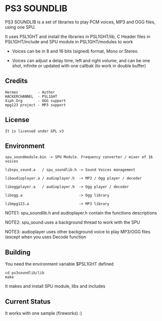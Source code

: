PS3 SOUNDLIB
============

PS3 SOUNDLIB is a set of libraries to play PCM voices, MP3 and OGG files, using one SPU.

It uses PSL1GHT and install the libraries in PSL1GHT/lib, C Header files
in PSL1GHT/include and SPU module in PSL1GHT/modules to work

- Voices can be in 8 and 16 bits (signed) format, Mono or Stereo.

- Voices can adjust a delay time, left and right volume, and can be one shot, infinite or updated with one callbak 
(to work in double buffer)

Credits
-------

    Hermes         - Author
    HACKERCHANNEL  - PSL1GHT
    Xiph.Org       - OGG support
    mpg123 project - MP3 support

License
-------
    
    It is licensed under GPL v3

Environment
-----------

    spu_soundmodule.bin -> SPU Module. Frequency converter / mixer of 16 voices

    libspu_sound.a   / spu_soundlib.h -> Sound Voices management

    libaudioplayer.a / audioplayer.h  -> MP3 / Ogg player / decoder

    liboggplayer.a   / audioplayer.h  -> Ogg player / decoder

    libogg.a                          -> Ogg library

    libmpg123.a                       -> MP3 library

NOTE1: spu_soundlib.h and audioplayer.h contain the functions descriptions

NOTE2: spu_sound uses a background thread to work with the SPU

NOTE3: audioplayer uses other background voice to play MP3/OGG files (except when you uses Decode function

Building
--------

You need the environment variable $PSL1GHT defined

    cd ps3soundlib/lib
    make
    
It makes and install SPU module, libs and includes

Current Status
--------------

It works with one sample (fireworks) :)
